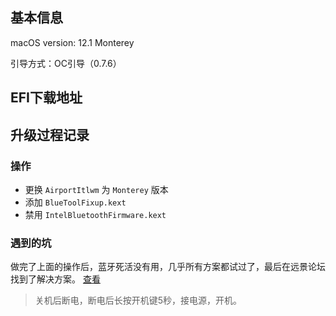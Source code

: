 ## 基本信息

macOS version: 12.1 Monterey

引导方式：OC引导（0.7.6）

## EFI下载地址

## 升级过程记录

### 操作
- 更换 `AirportItlwm` 为 `Monterey` 版本
- 添加 `BlueToolFixup.kext`
- 禁用 `IntelBluetoothFirmware.kext`

### 遇到的坑
做完了上面的操作后，蓝牙死活没有用，几乎所有方案都试过了，最后在远景论坛找到了解决方案。
[查看](http://bbs.pcbeta.com/forum.php?mod=redirect&goto=findpost&ptid=1915971&pid=51985501)
> 关机后断电，断电后长按开机键5秒，接电源，开机。

